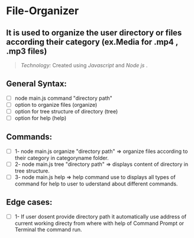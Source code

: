 # File-Organizer

## It is used to organize the user directory or files according their category (ex.Media for .mp4 , .mp3 files)

> *Technology:* Created using *Javascript* and *Node js* .

## General Syntax:
- [ ] node main.js  command "directory path"
- [ ] option to organize files (organize)
- [ ] option for tree structure of directory (tree)
- [ ] option for help (help) 

## Commands:
- [ ] 1- node main.js  organize "directory path" => organize files according to their category in categoryname folder.
- [ ] 2- node main.js  tree "directory path" => displays content of directory in tree structure.
- [ ] 3- node main.js  help => help command use to displays all types of command for help to user to uderstand about different commands.

## Edge cases:
- [ ] 1- If user dosent provide directory path it automatically use address of current working directy from where with help of Command Prompt or Terminal the command run.
